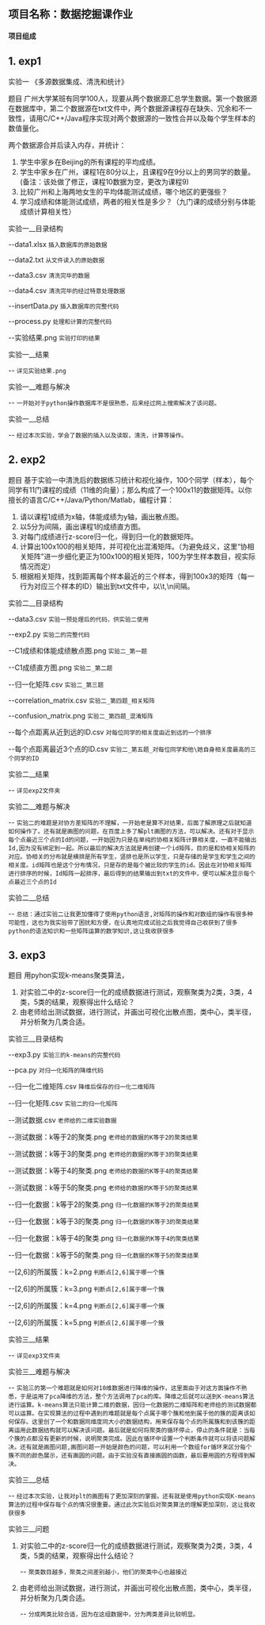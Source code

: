 ## 项目名称：数据挖掘课作业

#### 项目组成

## 1. exp1
实验一    《多源数据集成、清洗和统计》

题目
广州大学某班有同学100人，现要从两个数据源汇总学生数据。第一个数据源在数据库中，第二个数据源在txt文件中，两个数据源课程存在缺失、冗余和不一致性，请用C/C++/Java程序实现对两个数据源的一致性合并以及每个学生样本的数值量化。

两个数据源合并后读入内存，并统计：
1. 学生中家乡在Beijing的所有课程的平均成绩。
2. 学生中家乡在广州，课程1在80分以上，且课程9在9分以上的男同学的数量。(备注：该处做了修正，课程10数据为空，更改为课程9)
3. 比较广州和上海两地女生的平均体能测试成绩，哪个地区的更强些？
4. 学习成绩和体能测试成绩，两者的相关性是多少？（九门课的成绩分别与体能成绩计算相关性）


实验一__目录结构


--data1.xlsx  `插入数据库的原始数据`

--data2.txt  `从文件读入的原始数据`

--data3.csv  `清洗完毕的数据`

--data4.csv  `清洗完毕的经过特意处理数据`

--insertData.py  `插入数据库的完整代码`

--process.py  `处理和计算的完整代码`

--实验结果.png  `实验打印的结果`


实验一__结果

-- `详见实验结果.png`


实验一__难题与解决

-- `一开始对于python操作数据库不是很熟悉，后来经过网上搜索解决了该问题。`


实验一__总结

-- `经过本次实验，学会了数据的插入以及读取，清洗，计算等操作。`




## 2. exp2

题目
基于实验一中清洗后的数据练习统计和视化操作，100个同学（样本），每个同学有11门课程的成绩（11维的向量）；那么构成了一个100x11的数据矩阵。以你擅长的语言C/C++/Java/Python/Matlab，编程计算：
1. 请以课程1成绩为x轴，体能成绩为y轴，画出散点图。
2. 以5分为间隔，画出课程1的成绩直方图。
3. 对每门成绩进行z-score归一化，得到归一化的数据矩阵。
4. 计算出100x100的相关矩阵，并可视化出混淆矩阵。（为避免歧义，这里“协相关矩阵”进一步细化更正为100x100的相关矩阵，100为学生样本数目，视实际情况而定）
5. 根据相关矩阵，找到距离每个样本最近的三个样本，得到100x3的矩阵（每一行为对应三个样本的ID）输出到txt文件中，以\t,\n间隔。



实验二__目录结构

--data3.csv  `实验一预处理后的代码，供实验二使用`

--exp2.py  `实验二的完整代码`

--C1成绩和体能成绩散点图.png  `实验二_第一题`

--C1成绩直方图.png  `实验二_第二题`

--归一化矩阵.csv  `实验二_第三题`

--correlation_matrix.csv  `实验二_第四题_相关矩阵`

--confusion_matrix.png  `实验二_第四题_混淆矩阵`

--每个点距离从近到远的ID.csv  `对每位同学的相关度由近到远的一个排序`

--每个点距离最近3个点的ID.csv  `实验二_第五题_对每位同学和他\她自身相关度最高的三个同学的ID`



实验二__结果

-- `详见exp2文件夹`


实验二__难题与解决

-- `实验二的难题是对协方差矩阵的不理解，一开始老是算不对结果，后面了解原理之后就知道如何操作了。还有就是画图的问题，在百度上多了解plt画图的方法，可以解决。还有对于显示每个点最近三个点的Id的问题，一开始因为只是在单纯的协相关矩阵计算相关度，一直不能输出Id,因为没有绑定到一起。所以最后的解决方法就是再创建一个id矩阵，目的是和协相关矩阵的对应。协相关的分布就是横排是所有学生，竖排也是所以学生，只是存储的是学生和学生之间的相关度。id矩阵也是这个分布情况，只是存的是每个被比较的学生的id。因此在对协相关矩阵进行排序的时候，Id矩阵一起排序，最后得到的结果输出到txt的文件中，便可以解决显示每个点最近三个点的Id`


实验二__总结

-- `总结：通过实验二让我更加懂得了使用python语言,对矩阵的操作和对数组的操作有很多种可能性，这也为我实验带了困扰和方便，在认真地完成试验之后我觉得自己收获到了很多python的语法知识和一些矩阵运算的数学知识,这让我收获很多`


## 3. exp3

题目
用pyhon实现k-means聚类算法，
1. 对实验二中的z-score归一化的成绩数据进行测试，观察聚类为2类，3类，4类，5类的结果，观察得出什么结论？
2. 由老师给出测试数据，进行测试，并画出可视化出散点图，类中心，类半径，并分析聚为几类合适。


实验三__目录结构


--exp3.py  `实验三的k-means的完整代码`

--pca.py  `对归一化矩阵的降维代码`

--归一化二维矩阵.csv  `降维后保存的归一化二维矩阵`

--归一化矩阵.csv  `实验二的归一化矩阵`

--测试数据.csv  `老师给的二维实验数据`

--测试数据：k等于2的聚类.png  `老师给的数据的K等于2的聚类结果`

--测试数据：k等于3的聚类.png  `老师给的数据的K等于3的聚类结果`

--测试数据：k等于4的聚类.png  `老师给的数据的K等于4的聚类结果`

--测试数据：k等于5的聚类.png  `老师给的数据的K等于5的聚类结果`

--归一化数据：k等于2的聚类.png  `归一化数据的K等于2的聚类结果`

--归一化数据：k等于3的聚类.png  `归一化数据的K等于3的聚类结果`

--归一化数据：k等于4的聚类.png  `归一化数据的K等于4的聚类结果`

--归一化数据：k等于5的聚类.png  `归一化数据的K等于5的聚类结果`

--[2,6]的所属簇：k=2.png  `判断点[2,6]属于哪一个簇`

--[2,6]的所属簇：k=3.png  `判断点[2,6]属于哪一个簇`

--[2,6]的所属簇：k=4.png  `判断点[2,6]属于哪一个簇`

--[2,6]的所属簇：k=5.png  `判断点[2,6]属于哪一个簇`



实验三__结果

-- `详见exp3文件夹`



实验三__难题与解决

-- `实验三的第一个难题就是如何对10维数据进行降维的操作，这里面由于对这方面操作不熟悉，于是运用了pca降维的方法，整个方法调用了pca的库。降维之后就可以送到K-means算法进行运算。k-means算法只能计算二维的数据，因归一化数据的二维矩阵和老师给的测试数据都可以运算。在实现算法的过程中遇到的难题就是每个点属于哪个簇和他到属于他的簇的距离该如何保存。这里创了一个和数据同维度同大小的数据结构，用来保存每个点的所属簇和到该簇的距离运用此数据结构就可以解决该问题。最后就是如何将聚类的循环停止，停止的条件就是：当每个簇的点都没有更新的时候，说明聚类完成。因此在循环中设置一个判断条件就可以将该问题解决。还有就是画图问题,画图问题一开始是颜色的问题，可以利用一个数组for循环来区分每个簇不同的颜色展示，还有画圆的问题。由于实验没有直接画圆的函数，最后要用圆的方程得到解决。`


实验三__总结

-- `经过本次实验，让我对plt的画图有了更加深刻的掌握。还有就是使用python实现K-means算法的过程中保存每个点的情况很重要。通过此次实验后对聚类算法的理解更加深刻，这让我收获很多`

实验三__问题

1. 对实验二中的z-score归一化的成绩数据进行测试，观察聚类为2类，3类，4类，5类的结果，观察得出什么结论？
    
    -- `聚类数目越多，聚类之间差别越小，他们的聚类中心也越接近`

2. 由老师给出测试数据，进行测试，并画出可视化出散点图，类中心，类半径，并分析聚为几类合适。

    -- `分成两类比较合适，因为在这组数据中，分为两类差异比较明显。`

